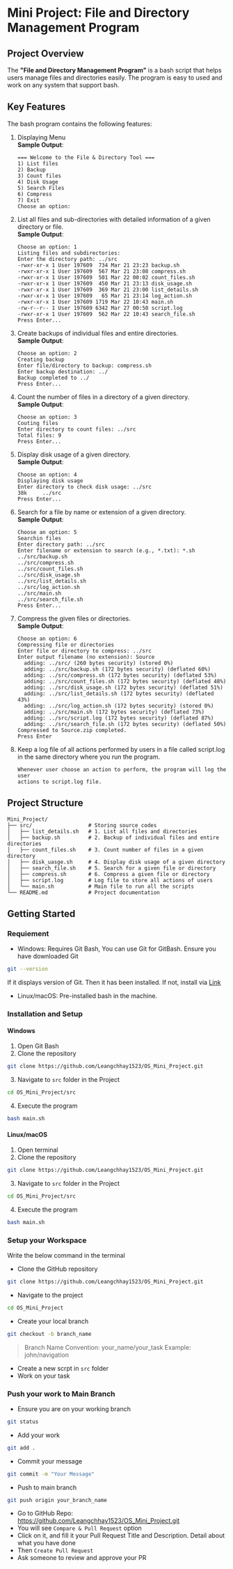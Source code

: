 # Mini Project: File and Directory Management Program
## Project Overview
The **"File and Directory Management Program"** is a bash script that helps users manage files and directories easily. The program is easy to used and work on any system that support bash.

## Key Features
The bash program contains the following features:
1. Displaying Menu <br>
   **Sample Output**:
   ```plaintext
   === Welcome to the File & Directory Tool ===
   1) List files
   2) Backup
   3) Count files
   4) Disk Usage
   5) Search Files
   6) Compress
   7) Exit
   Choose an option: 
   ```
2. List all files and sub-directories with detailed information of a given directory or file. <br>
   **Sample Output**:
   ```plaintext
   Choose an option: 1
   Listing files and subdirectories:
   Enter the directory path: ../src
   -rwxr-xr-x 1 User 197609  734 Mar 21 23:23 backup.sh
   -rwxr-xr-x 1 User 197609  567 Mar 21 23:08 compress.sh
   -rwxr-xr-x 1 User 197609  501 Mar 22 00:02 count_files.sh
   -rwxr-xr-x 1 User 197609  450 Mar 21 23:13 disk_usage.sh
   -rwxr-xr-x 1 User 197609  369 Mar 21 23:00 list_details.sh
   -rwxr-xr-x 1 User 197609   65 Mar 21 23:14 log_action.sh
   -rwxr-xr-x 1 User 197609 1719 Mar 22 10:43 main.sh
   -rw-r--r-- 1 User 197609 6342 Mar 27 00:50 script.log
   -rwxr-xr-x 1 User 197609  562 Mar 22 10:43 search_file.sh
   Press Enter...
   ```
3. Create backups of individual files and entire directories. <br>
   **Sample Output**:
   ```plaintext
   Choose an option: 2
   Creating backup
   Enter file/directory to backup: compress.sh
   Enter backup destination: ../
   Backup completed to ../
   Press Enter...
   ```
4. Count the number of files in a directory of a given directory. <br>
   **Sample Output**:
   ```plaintext
   Choose an option: 3
   Couting files
   Enter directory to count files: ../src
   Total files: 9
   Press Enter...
   ```
5. Display disk usage of a given directory. <br>
   **Sample Output**:
   ```plaintext
   Choose an option: 4
   Displaying disk usage
   Enter directory to check disk usage: ../src
   38k     ../src
   Press Enter...
   ```
6. Search for a file by name or extension of a given directory. <br>
   **Sample Output**:
   ```plaintext
   Choose an option: 5
   Searchin files
   Enter directory path: ../src
   Enter filename or extension to search (e.g., *.txt): *.sh
   ../src/backup.sh
   ../src/compress.sh
   ../src/count_files.sh
   ../src/disk_usage.sh
   ../src/list_details.sh
   ../src/log_action.sh
   ../src/main.sh
   ../src/search_file.sh
   Press Enter...
   ```
7. Compress the given files or directories. <br>
   **Sample Output**:
   ```plaintext
   Choose an option: 6
   Compressing file or directories
   Enter file or directory to compress: ../src
   Enter output filename (no extension): Source
     adding: ../src/ (260 bytes security) (stored 0%)
     adding: ../src/backup.sh (172 bytes security) (deflated 60%)
     adding: ../src/compress.sh (172 bytes security) (deflated 53%)
     adding: ../src/count_files.sh (172 bytes security) (deflated 48%)
     adding: ../src/disk_usage.sh (172 bytes security) (deflated 51%)
     adding: ../src/list_details.sh (172 bytes security) (deflated 43%)
     adding: ../src/log_action.sh (172 bytes security) (stored 0%)
     adding: ../src/main.sh (172 bytes security) (deflated 73%)
     adding: ../src/script.log (172 bytes security) (deflated 87%)
     adding: ../src/search_file.sh (172 bytes security) (deflated 50%)
   Compressed to Source.zip completed.
   Press Enter
   ```
8. Keep a log file of all actions performed by users in a file called script.log in the same directory where you run the program. <br>
   ```plaintext
   Whenever user choose an action to perform, the program will log the user
   actions to script.log file.
   ```

## Project Structure
```plaintext
Mini_Project/
├── src/                  # Storing source codes
│   ├── list_details.sh   # 1. List all files and directories
│   ├── backup.sh         # 2. Backup of individual files and entire directories
│   ├── count_files.sh    # 3. Count number of files in a given directory
│   ├── disk_uasge.sh     # 4. Display disk usage of a given directory
│   ├── search_file.sh    # 5. Search for a given file or directory
│   ├── compress.sh       # 6. Compress a given file or directory
│   ├── script.log        # Log file to store all actions of users
│   └── main.sh           # Main file to run all the scripts
└── README.md             # Project documentation
```


## Getting Started
### Requiement
- Windows: Requires Git Bash, You can use Git for GitBash. Ensure you have downloaded Git
```bash
git --version
```
If it displays version of Git. Then it has been installed. If not, install via [Link](https://git-scm.com/)
- Linux/macOS: Pre-installed bash in the machine.
### Installation and Setup
#### Windows 
1. Open Git Bash
2. Clone the repository
```bash
git clone https://github.com/Leangchhay1523/OS_Mini_Project.git
```
3. Navigate to `src` folder in the Project
```bash
cd OS_Mini_Project/src
```
4. Execute the program
```bash
bash main.sh
```
#### Linux/macOS
1. Open terminal
2. Clone the repository
```bash
git clone https://github.com/Leangchhay1523/OS_Mini_Project.git
```
3. Navigate to `src` folder in the Project
```bash
cd OS_Mini_Project/src
```
4. Execute the program
```bash
bash main.sh
```

### Setup your Workspace
Write the below command in the terminal
- Clone the GitHub repository
```bash
git clone https://github.com/Leangchhay1523/OS_Mini_Project.git
```
- Navigate to the project
```bash
cd OS_Mini_Project
```
- Create your local branch
```bash
git checkout -b branch_name
```
> Branch Name Convention: your_name/your_task
> Example: john/navigation
- Create a new scrpt in ``src`` folder
- Work on your task
  
### Push your work to Main Branch
- Ensure you are on your working branch
```bash
git status
```
- Add your work
```bash
git add .
```
- Commit your message
```bash
git commit -m "Your Message"
```
- Push to main branch
```bash
git push origin your_branch_name
```
- Go to GitHub Repo: https://github.com/Leangchhay1523/OS_Mini_Project.git
- You will see `Compare & Pull Request` option
- Click on it, and fill it your Pull Request Title and Description. Detail about what you have done
- Then `Create Pull Request`
- Ask someone to review and approve your PR
